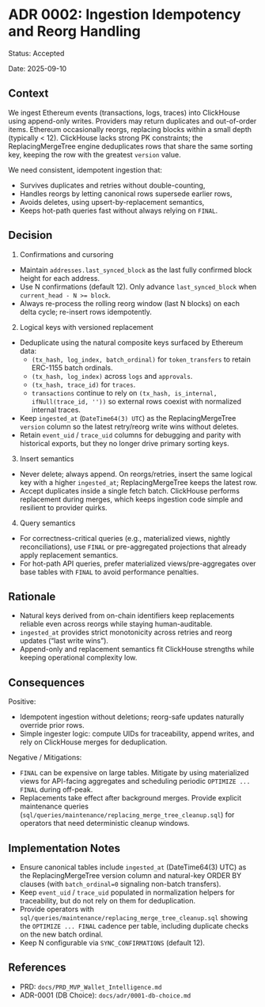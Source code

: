 # ADR 0002: Ingestion Idempotency and Reorg Handling

Status: Accepted

Date: 2025-09-10

## Context

We ingest Ethereum events (transactions, logs, traces) into ClickHouse using append-only writes. Providers may return duplicates and out-of-order items. Ethereum occasionally reorgs, replacing blocks within a small depth (typically < 12). ClickHouse lacks strong PK constraints; the ReplacingMergeTree engine deduplicates rows that share the same sorting key, keeping the row with the greatest `version` value.

We need consistent, idempotent ingestion that:

- Survives duplicates and retries without double-counting,
- Handles reorgs by letting canonical rows supersede earlier rows,
- Avoids deletes, using upsert-by-replacement semantics,
- Keeps hot-path queries fast without always relying on `FINAL`.

## Decision

1) Confirmations and cursoring

- Maintain `addresses.last_synced_block` as the last fully confirmed block height for each address.
- Use N confirmations (default 12). Only advance `last_synced_block` when `current_head - N >= block`.
- Always re-process the rolling reorg window (last N blocks) on each delta cycle; re-insert rows idempotently.

2) Logical keys with versioned replacement

- Deduplicate using the natural composite keys surfaced by Ethereum data:
  - `(tx_hash, log_index, batch_ordinal)` for `token_transfers` to retain ERC-1155 batch ordinals.
  - `(tx_hash, log_index)` across `logs` and `approvals`.
  - `(tx_hash, trace_id)` for `traces`.
  - `transactions` continue to rely on `(tx_hash, is_internal, ifNull(trace_id, ''))` so external rows coexist with normalized internal traces.
- Keep `ingested_at` (`DateTime64(3) UTC`) as the ReplacingMergeTree `version` column so the latest retry/reorg write wins without deletes.
- Retain `event_uid` / `trace_uid` columns for debugging and parity with historical exports, but they no longer drive primary sorting keys.

3) Insert semantics

- Never delete; always append. On reorgs/retries, insert the same logical key with a higher `ingested_at`; ReplacingMergeTree keeps the latest row.
- Accept duplicates inside a single fetch batch. ClickHouse performs replacement during merges, which keeps ingestion code simple and resilient to provider quirks.

4) Query semantics

- For correctness-critical queries (e.g., materialized views, nightly reconciliations), use `FINAL` or pre-aggregated projections that already apply replacement semantics.
- For hot-path API queries, prefer materialized views/pre-aggregates over base tables with `FINAL` to avoid performance penalties.

## Rationale

- Natural keys derived from on-chain identifiers keep replacements reliable even across reorgs while staying human-auditable.
- `ingested_at` provides strict monotonicity across retries and reorg updates (“last write wins”).
- Append-only and replacement semantics fit ClickHouse strengths while keeping operational complexity low.

## Consequences

Positive:

- Idempotent ingestion without deletions; reorg-safe updates naturally override prior rows.
- Simple ingester logic: compute UIDs for traceability, append writes, and rely on ClickHouse merges for deduplication.

Negative / Mitigations:

- `FINAL` can be expensive on large tables. Mitigate by using materialized views for API-facing aggregates and scheduling periodic `OPTIMIZE ... FINAL` during off-peak.
- Replacements take effect after background merges. Provide explicit maintenance queries (`sql/queries/maintenance/replacing_merge_tree_cleanup.sql`) for operators that need deterministic cleanup windows.

## Implementation Notes

- Ensure canonical tables include `ingested_at` (DateTime64(3) UTC) as the ReplacingMergeTree version column and natural-key ORDER BY clauses (with `batch_ordinal=0` signaling non-batch transfers).
- Keep `event_uid` / `trace_uid` populated in normalization helpers for traceability, but do not rely on them for deduplication.
- Provide operators with `sql/queries/maintenance/replacing_merge_tree_cleanup.sql` showing the `OPTIMIZE ... FINAL` cadence per table, including duplicate checks on the new batch ordinal.
- Keep N configurable via `SYNC_CONFIRMATIONS` (default 12).

## References

- PRD: `docs/PRD_MVP_Wallet_Intelligence.md`
- ADR-0001 (DB Choice): `docs/adr/0001-db-choice.md`
